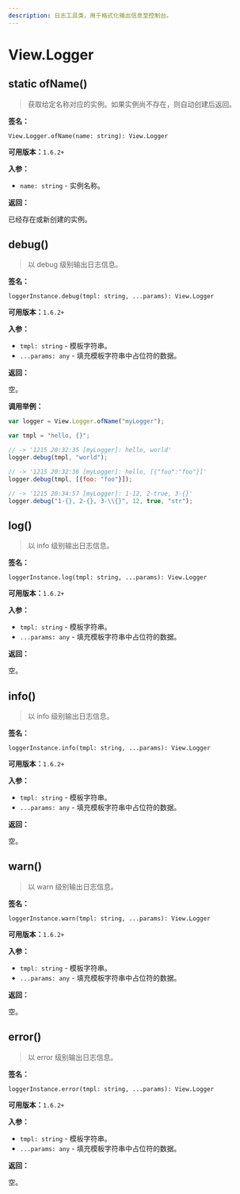```yaml
---
description: 日志工具类，用于格式化输出信息至控制台。
---
```


# View.Logger

## static ofName\(\)

> 获取给定名称对应的实例。如果实例尚不存在，则自动创建后返回。

**签名：**

`View.Logger.ofName(name: string): View.Logger` 

**可用版本：**`1.6.2+`

**入参：**

* `name: string` - 实例名称。

**返回：**

已经存在或新创建的实例。

## debug\(\)

> 以 debug 级别输出日志信息。

**签名：**

`loggerInstance.debug(tmpl: string, ...params): View.Logger` 

**可用版本：**`1.6.2+`

**入参：**

* `tmpl: string` - 模板字符串。
* `...params: any` - 填充模板字符串中占位符的数据。

**返回：**

空。

**调用举例：**

```javascript
var logger = View.Logger.ofName("myLogger");

var tmpl = "hello, {}";

// -> '1215 20:32:35 [myLogger]: hello, world'
logger.debug(tmpl, "world");

// -> '1215 20:32:36 [myLogger]: hello, [{"foo":"foo"}]'
logger.debug(tmpl, [{foo: "foo"}]);

// -> '1215 20:34:57 [myLogger]: 1-12, 2-true, 3-{}'
logger.debug("1-{}, 2-{}, 3-\\{}", 12, true, "str");
```

## log\(\)

> 以 info 级别输出日志信息。

**签名：**

`loggerInstance.log(tmpl: string, ...params): View.Logger` 

**可用版本：**`1.6.2+`

**入参：**

* `tmpl: string` - 模板字符串。
* `...params: any` - 填充模板字符串中占位符的数据。

**返回：**

空。

## info\(\)

> 以 info 级别输出日志信息。

**签名：**

`loggerInstance.info(tmpl: string, ...params): View.Logger` 

**可用版本：**`1.6.2+`

**入参：**

* `tmpl: string` - 模板字符串。
* `...params: any` - 填充模板字符串中占位符的数据。

**返回：**

空。

## warn\(\)

> 以 warn 级别输出日志信息。

**签名：**

`loggerInstance.warn(tmpl: string, ...params): View.Logger` 

**可用版本：**`1.6.2+`

**入参：**

* `tmpl: string` - 模板字符串。
* `...params: any` - 填充模板字符串中占位符的数据。

**返回：**

空。

## error\(\)

> 以 error 级别输出日志信息。

**签名：**

`loggerInstance.error(tmpl: string, ...params): View.Logger` 

**可用版本：**`1.6.2+`

**入参：**

* `tmpl: string` - 模板字符串。
* `...params: any` - 填充模板字符串中占位符的数据。

**返回：**

空。



